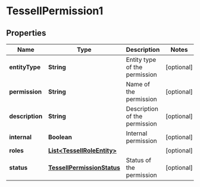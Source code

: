 

# TessellPermission1


## Properties

Name | Type | Description | Notes
------------ | ------------- | ------------- | -------------
**entityType** | **String** | Entity type of the permission |  [optional]
**permission** | **String** | Name of the permission |  [optional]
**description** | **String** | Description of the permission |  [optional]
**internal** | **Boolean** | Internal permission |  [optional]
**roles** | [**List&lt;TessellRoleEntity&gt;**](TessellRoleEntity.md) |  |  [optional]
**status** | [**TessellPermissionStatus**](TessellPermissionStatus.md) | Status of the permission |  [optional]



